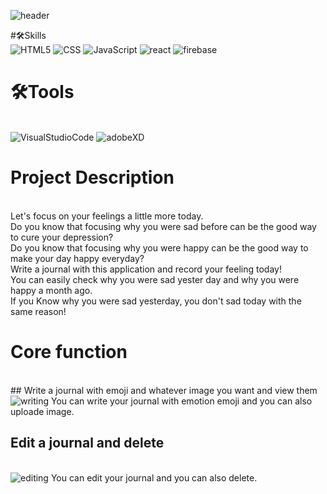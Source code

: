 ![header](https://capsule-render.vercel.app/api?type=waving&color=91b1a2&height=300&section=header&text=EMOTION%20JOURNAL&fontSize=70&fontColor=fff)



#🛠Skills
<br>
<img alt="HTML5" src ="https://img.shields.io/badge/HTML5-E34F26.svg?&style=for-the-badge&logo=HTML5&logoColor=fff"/>
<img alt="CSS" src ="https://img.shields.io/badge/CSS-F43059.svg?&style=for-the-badge&logo=CSSWizardry&logoColor=fff"/>
<img alt="JavaScript" src ="https://img.shields.io/badge/JavaScript-F7DF1E.svg?&style=for-the-badge&logo=JavaScript&logoColor=fff"/>
<img alt="react" src="https://img.shields.io/badge/React-20232A?style=for-the-badge&logo=react&logoColor=61DAFB"/>
<img alt="firebase" src="https://img.shields.io/badge/firebase-ffca28?style=for-the-badge&logo=firebase&logoColor=black" />
<br>
  

# 🛠Tools
<br>
<img alt="VisualStudioCode" src ="https://img.shields.io/badge/VisualStudioCode-007ACC.svg?&style=for-the-badge&logo=Visual Studio Code&logoColor=fff"/>
<img alt="adobeXD" src="https://img.shields.io/badge/Adobe%20XD-470137?style=for-the-badge&logo=Adobe%20XD&logoColor=#FF61F6" />
<br>

# Project Description 
<br>
Let's focus on your feelings a little more today. <br>
Do you know that focusing why you were sad before can be the good way to cure your depression? <br>
Do you know that focusing why you were happy can be the good way to make your day happy everyday? <br>
Write a journal with this application and record your feeling today! <br>
You can easily check why you were sad yester day and why you were happy a month ago. <br>
If you Know why you were sad yesterday, you don't sad today with the same reason!


# Core function 
<br>
## Write a journal with emoji and whatever image you want and view them
<img alt="writing" src="https://res.cloudinary.com/nara9709/image/upload/v1667201731/delete_edit_b2irbw.gif" />
You can write your journal with emotion emoji and you can also uploade image.


## Edit a journal and delete
<br>
<img alt="editing" src="https://res.cloudinary.com/nara9709/image/upload/v1667201731/delete_edit_b2irbw.gif" />
You can edit your journal and you can also delete.
